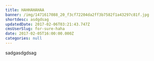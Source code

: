 ```yaml
---
title: HAHHAHAHAA
banner: /img/1471617088_20_f3cf72204da2ff3b7582f1a43297c81f.jpg
shortdesc: asdgdsag
updatedDate: 2017-02-06T03:21:43.747Z
cmsUserSlug: for-sure-haha
date: 2017-02-05T16:00:00.000Z
categories: null
---
```


sadgasdgdsag
